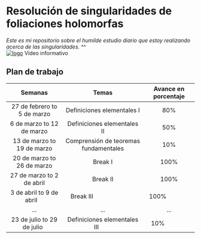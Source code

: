 # Resolución de singularidades de foliaciones holomorfas
_Este es mi repositorio sobre el humilde estudio diario que estoy realizando acerca de las singularidades._ ^^<br /> 
[![logo](https://cdn1.iconfinder.com/data/icons/logotypes/32/youtube-128.png)](https://youtu.be/7FaqwZ3L5aM) Vídeo informativo<br /> 
## Plan de trabajo
| Semanas                      |Temas                                |Avance en porcentaje|
| :--------------------------: |:-----------------------------------:|:------------------:|
| 27 de febrero to 5 de marzo  |Definiciones elementales I           |80%                 |
| 6 de marzo to 12 de marzo    |Definiciones elementales II          |50%                 |
| 13 de marzo to 19 de marzo   |Comprensión de teoremas fundamentales|10%                 |
|20 de marzo to 26 de marzo    |Break I                              |100%                |
|27 de marzo to 2 de abril     |Break II                             |100%                |  
|3 de abril to 9 de abril      |Break III                            |100%                |
|         ...                  |              ...                    |        ...         |
|23 de julio to 29 de julio    |Definiciones elementales III         |10%                 |
